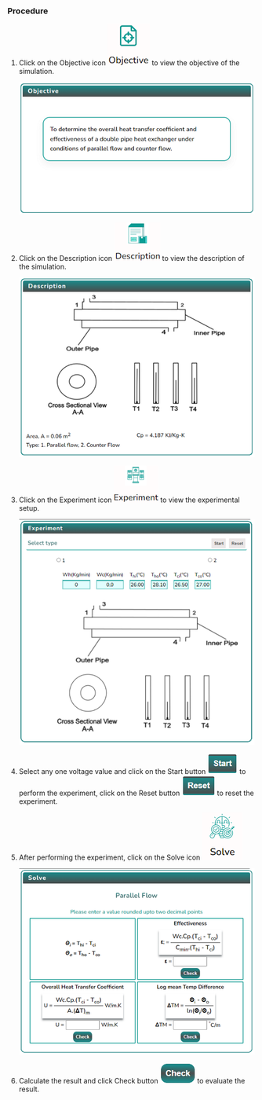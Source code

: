 ### Procedure

1. Click on the Objective icon <img src="images/objecticon.png" alt="Alt text" > to view the objective of the simulation.

   ![Alt text](images/Simscreen1.png)

2. Click on the Description icon <img src="images/Desicon.png" alt="Alt text" > to view the description of the simulation.

   ![Alt text](images/Descriptionscreen.png)

3. Click on the Experiment icon <img src="images/expicon.png" alt="Alt text" > to view the experimental setup.

   ![Alt text](images/expscreen.png)

4. Select any one voltage value and click on the Start button <img src="images/startButton.png" alt="Alt text" > to perform the experiment, click on the Reset button <img src="images/resetButton.png" alt="Alt text" > to reset the experiment.

5. After performing the experiment, click on the Solve icon <img src="images/solveicon.png" alt="Alt text" >

   ![Alt text](images/solvescreen.png)

6. Calculate the result and click Check button <img src="images/checkButton.png" alt="Alt text" > to evaluate the result.
